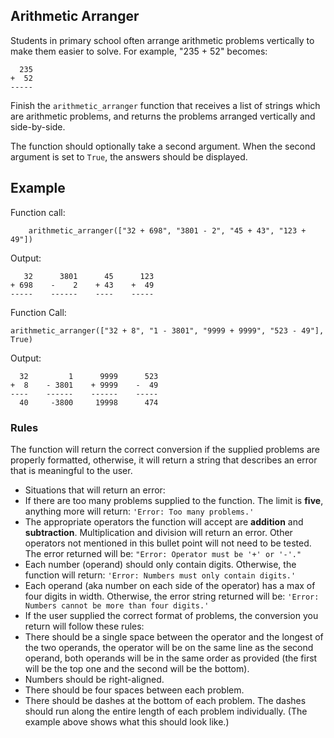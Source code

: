 ##  Arithmetic Arranger

Students in primary school often arrange arithmetic problems vertically to make them easier to solve. For example, "235 + 52" becomes:

```
  235
+  52
-----
```

Finish the `arithmetic_arranger` function that receives a list of strings which are arithmetic problems, and returns the problems arranged vertically and side-by-side.

The function should optionally take a second argument. When the second argument is set to `True`, the answers should be displayed.

## Example
Function call:
```
    arithmetic_arranger(["32 + 698", "3801 - 2", "45 + 43", "123 + 49"])
```
Output:
```
   32      3801      45      123
+ 698    -    2    + 43    +  49
-----    ------    ----    -----
```
Function Call:
```
arithmetic_arranger(["32 + 8", "1 - 3801", "9999 + 9999", "523 - 49"], True)
```
Output:
```
  32         1      9999      523
+  8    - 3801    + 9999    -  49
----    ------    ------    -----
  40     -3800     19998      474
```

### Rules
The function will return the correct conversion if the supplied problems are properly formatted, otherwise, it will return a string that describes an error that is meaningful to the user.

* Situations that will return an error:
 * If there are too many problems supplied to the function. The limit is **five**, anything more will return: `'Error: Too many problems.'`
 * The appropriate operators the function will accept are **addition** and **subtraction**. Multiplication and division will return an error. Other operators not mentioned in this bullet point will not need to be tested. The error returned will be: `"Error: Operator must be '+' or '-'."`
 * Each number (operand) should only contain digits. Otherwise, the function will return: `'Error: Numbers must only contain digits.'`
 * Each operand (aka number on each side of the operator) has a max of four digits in width. Otherwise, the error string returned will be: `'Error: Numbers cannot be more than four digits.'`
* If the user supplied the correct format of problems, the conversion you return will follow these rules:
 * There should be a single space between the operator and the longest of the two operands, the operator will be on the same line as the second operand, both operands will be in the same order as provided (the first will be the top one and the second will be the bottom).
 * Numbers should be right-aligned.
 * There should be four spaces between each problem.
 * There should be dashes at the bottom of each problem. The dashes should run along the entire length of each problem individually. (The example above shows what this should look like.)